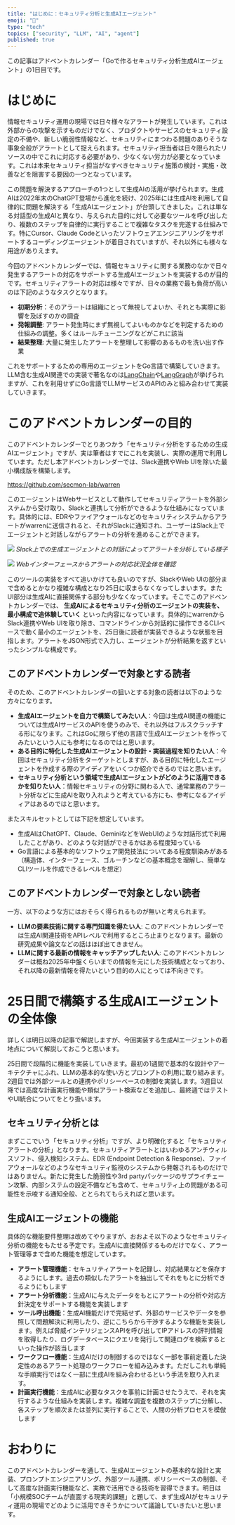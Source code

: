```yaml
---
title: "はじめに：セキュリティ分析と生成AIエージェント"
emoji: "👋"
type: "tech"
topics: ["security", "LLM", "AI", "agent"]
published: true
---
```


この記事はアドベントカレンダー「Goで作るセキュリティ分析生成AIエージェント」の1日目です。

# はじめに

情報セキュリティ運用の現場では日々様々なアラートが発生しています。これは外部からの攻撃を示すものだけでなく、プロダクトやサービスのセキュリティ設定の不備や、新しい脆弱性情報など、セキュリティにまつわる問題のありそうな事象全般がアラートとして捉えられます。セキュリティ担当者は日々限られたリソースの中でこれに対応する必要があり、少なくない労力が必要となっています。これは本来セキュリティ担当がなすべきセキュリティ施策の検討・実施・改善などを阻害する要因の一つとなっています。

この問題を解決するアプローチの1つとして生成AIの活用が挙げられます。生成AIは2022年末のChatGPT登場から進化を続け、2025年には生成AIを利用して自律的に問題を解決する「生成AIエージェント」が台頭してきました。これは単なる対話型の生成AIと異なり、与えられた目的に対して必要なツールを呼び出したり、複数のステップを自律的に実行することで複雑なタスクを完遂する仕組みです。特にCursor、Claude Codeといったソフトウェアエンジニアリングをサポートするコーディングエージェントが着目されていますが、それ以外にも様々な用途がありえます。

今回のアドベントカレンダーでは、情報セキュリティに関する業務のなかで日々発生するアラートの対応をサポートする生成AIエージェントを実装するのが目的です。セキュリティアラートの対応は様々ですが、日々の業務で最も負荷が高いのは下記のようなタスクとなります。

- **初期分析**：そのアラートは組織にとって無視してよいか、それとも実際に影響を及ぼすのかの調査
- **発報調整**: アラート発生時にまず無視してよいものかなどを判定するための仕組みの調整。多くはルールチューニングなどがこれに該当
- **結果整理**: 大量に発生したアラートを整理して影響のあるものを洗い出す作業

これをサポートするための専用のエージェントをGo言語で構築していきます。LLM含む生成AI関連での実装で著名なのは[LangChain](https://www.langchain.com/)や[LangGraph](https://www.langchain.com/langgraph)が挙げられますが、これを利用せずにGo言語でLLMサービスのAPIのみと組み合わせて実装していきます。

# このアドベントカレンダーの目的

このアドベントカレンダーでとりあつかう「セキュリティ分析をするための生成AIエージェント」ですが、実は筆者はすでにこれを実装し、実際の運用で利用しています。ただし本アドベントカレンダーでは、Slack連携やWeb UIを除いた最小構成版を構築します。

https://github.com/secmon-lab/warren

このエージェントはWebサービスとして動作してセキュリティアラートを外部システムから受け取り、Slackと連携して分析ができるような仕組みになっています。具体的には、EDRやファイアウォールなどのセキュリティシステムからアラートがwarrenに送信されると、それがSlackに通知され、ユーザーはSlack上でエージェントと対話しながらアラートの分析を進めることができます。

![](https://storage.googleapis.com/zenn-user-upload/0565aea28f39-20251010.png)
_Slack上での生成エージェントとの対話によってアラートを分析している様子_

![](https://storage.googleapis.com/zenn-user-upload/d17c85295676-20251010.png)
_Webインターフェースからアラートの対応状況全体を確認_

このツールの実装をすべて追いかけても良いのですが、SlackやWeb UIの部分まで含めるとかなり複雑な構成となり25日に収まらなくなってしまいます。またUI部分は生成AIに直接関係する部分も少なくなっています。そこでこのアドベントカレンダーでは、 **生成AIによるセキュリティ分析のエージェントの実装を、最小構成で追体験していく** といった内容になっています。具体的にwarrenからSlack連携やWeb UIを取り除き、コマンドラインから対話的に操作できるCLIベースで動く最小のエージェントを、25日後に読者が実装できるような状態を目指します。アラートをJSON形式で入力し、エージェントが分析結果を返すといったシンプルな構成です。

## このアドベントカレンダーで対象とする読者

そのため、このアドベントカレンダーの狙いとする対象の読者は以下のような方々になります。

- **生成AIエージェントを自力で構築してみたい人**：今回は生成AI関連の機能については生成AIサービスのAPIを使うのみで、それ以外はフルスクラッチする形になります。これはGoに限らず他の言語で生成AIエージェントを作ってみたいという人にも参考になるのではと思います。
- **ある目的に特化した生成AIエージェントの設計・実装過程を知りたい人**：今回はセキュリティ分析をターゲットとしますが、ある目的に特化したエージェントを作成する際のアイディアをいくつか紹介できるのではと思います。
- **セキュリティ分析という領域で生成AIエージェントがどのように活用できるかを知りたい人**：情報セキュリティの分野に関わる人で、通常業務のアラート分析などに生成AIを取り入れようと考えている方にも、参考になるアイディアはあるのではと思います。

またスキルセットとしては下記を想定しています。

- 生成AIはChatGPT、Claude、GeminiなどをWebUIのような対話形式で利用したことがあり、どのような対話ができるかはある程度知っている
- Go言語による基本的なソフトウェア開発技法についてある程度馴染みがある（構造体、インターフェース、ゴルーチンなどの基本概念を理解し、簡単なCLIツールを作成できるレベルを想定）

## このアドベントカレンダーで対象としない読者

一方、以下のような方にはおそらく得られるものが無いと考えられます。

- **LLMの要素技術に関する専門知識を得たい人**: このアドベントカレンダーでは生成AI関連技術をAPIレベルで利用するところ止まりとなります。最新の研究成果や論文などの話はほぼ出てきません。
- **LLMに関する最新の情報をキャッチアップしたい人**: このアドベントカレンダーは概ね2025年中盤くらいまでの情報を元にした技術構成となっており、それ以降の最新情報を得たいという目的の人にとっては不向きです。

# 25日間で構築する生成AIエージェントの全体像

詳しくは明日以降の記事で解説しますが、今回実装する生成AIエージェントの着地点について解説しておこうと思います。

25日間で段階的に機能を実装していきます。最初の1週間で基本的な設計やアーキテクチャにふれ、LLMの基本的な使い方とプロンプトの利用に取り組みます。2週目では外部ツールとの連携やポリシーベースの制御を実装します。3週目以降では高度な計画実行機能や類似アラート検索などを追加し、最終週ではテストやUI統合についてをとり扱います。

## セキュリティ分析とは

まずここでいう「セキュリティ分析」ですが、より明確化すると「セキュリティアラートの分析」となります。セキュリティアラートとはいわゆるアンチウィルスソフト、侵入検知システム、EDR (Endpoint Detection & Response)、ファイアウォールなどのようなセキュリティ監視のシステムから発報されるものだけではありません。新たに発生した脆弱性や3rd partyパッケージのサプライチェーン攻撃、内部システムの設定不備なども含めて、セキュリティ上の問題がある可能性を示唆する通知全般、ととられてもらえればと思います。

## 生成AIエージェントの機能

具体的な機能要件整理は改めてやりますが、おおよそ以下のようなセキュリティ分析の機能をもたせる予定です。生成AIに直接関係するものだけでなく、アラート管理等まで含めた機能を想定しています。

- **アラート管理機能**：セキュリティアラートを記録し、対応結果などを保存するようにします。過去の類似したアラートを抽出してそれをもとに分析できるようにもします
- **アラート分析機能**：生成AIに与えたデータをもとにアラートの分析や対応方針決定をサポートする機能を実装します
- **ツール呼出機能**：生成AI機能だけで完結せず、外部のサービスやデータを参照して問題解決に利用したり、逆にこちらから干渉するような機能を実装します。例えば脅威インテリジェンスAPIを呼び出してIPアドレスの評判情報を取得したり、ログデータベースにクエリを発行して関連ログを検索するといった操作が該当します
- **ワークフロー機能**：生成AIだけの制御するのではなく一部を事前定義した決定性のあるアラート処理のワークフローを組み込みます。ただしこれも単純な手順実行ではなく一部に生成AIを組み合わせるという手法を取り入れます。
- **計画実行機能**：生成AIに必要なタスクを事前に計画させたうえで、それを実行するような仕組みを実装します。複雑な調査を複数のステップに分解し、各ステップを順次または並列に実行することで、人間の分析プロセスを模倣します

# おわりに

このアドベントカレンダーを通して、生成AIエージェントの基本的な設計と実装、プロンプトエンジニアリング、外部ツール連携、ポリシーベースの制御、そして高度な計画実行機能など、実務で活用できる技術を習得できます。明日は「小規模SOCチームが直面する現実的課題」と題して、まず生成AIがセキュリティ運用の現場でどのように活用できそうかについて議論していきたいと思います。
